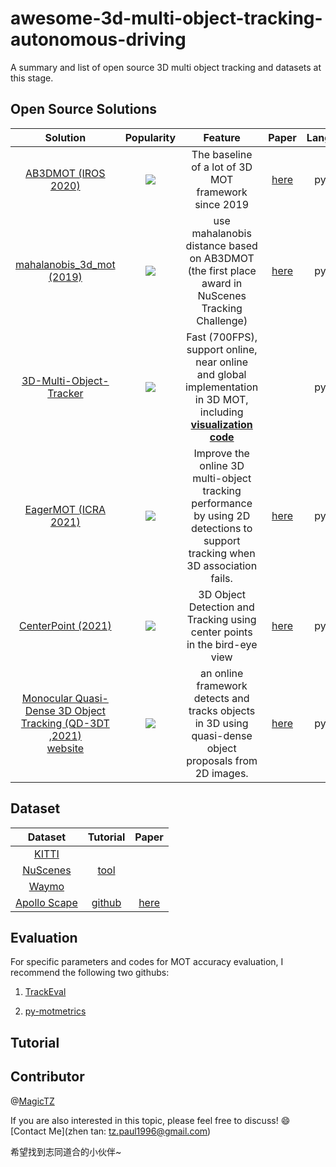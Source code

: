 # awesome-3d-multi-object-tracking-autonomous-driving
A summary and list of open source 3D multi object tracking and datasets at this stage.



## Open Source Solutions

|                           Solution                           |                        **Popularity**                        |                           Feature                            |                  Paper                   | Language |    Sensors     |       Dataset        |
| :----------------------------------------------------------: | :----------------------------------------------------------: | :----------------------------------------------------------: | :--------------------------------------: | :------: | :------------: | :------------------: |
| [AB3DMOT (IROS 2020)](https://github.com/xinshuoweng/AB3DMOT) | ![](https://img.shields.io/github/stars/xinshuoweng/AB3DMOT.svg?style=social&label=star) |     The baseline of a lot of 3D MOT framework since 2019     | [here](https://arxiv.org/abs/2008.08063) |  python  |     LIDAR      |        KITTI         |
| [mahalanobis_3d_mot (2019)](https://github.com/eddyhkchiu/mahalanobis_3d_multi_object_tracking) | ![](https://img.shields.io/github/stars/eddyhkchiu/mahalanobis_3d_multi_object_tracking.svg?style=social&label=star) | use mahalanobis distance based on AB3DMOT (the first place award in NuScenes Tracking Challenge) | [here](https://arxiv.org/abs/2001.05673) |  python  |     LIDAR      |        KITTI         |
| [3D-Multi-Object-Tracker](https://github.com/hailanyi/3D-Multi-Object-Tracker) | ![](https://img.shields.io/github/stars/hailanyi/3D-Multi-Object-Tracker.svg?style=social&label=star&size=Large) | Fast (700FPS), support online, near online and global implementation in 3D MOT, including **[visualization code](https://github.com/hailanyi/3D-Detection-Tracking-Viewer)** |                                          |  python  |     LIDAR      |     KITTI Waymo      |
| [EagerMOT (ICRA 2021)](https://github.com/aleksandrkim61/EagerMOT) | ![](https://img.shields.io/github/stars/aleksandrkim61/EagerMOT.svg?style=social&label=star) | Improve the online 3D multi-object tracking performance by using 2D detections to support tracking when 3D association fails. | [here](https://arxiv.org/abs/2104.14682) |  python  | LIDAR + camera |    KITTI Nuscenes    |
| [CenterPoint (2021)](https://github.com/tianweiy/CenterPoint) | ![](https://img.shields.io/github/stars/tianweiy/CenterPoint.svg?style=social&label=star) | 3D Object Detection and Tracking using center points in the bird-eye view | [here](https://arxiv.org/abs/2006.11275) |  python  |                |    Waymo Nuscenes    |
| [Monocular Quasi-Dense 3D Object Tracking (QD-3DT ,2021)](https://github.com/SysCV/qd-3dt) </br> [website](https://eborboihuc.github.io/QD-3DT/) | ![](https://img.shields.io/github/stars/SysCV/qd-3dt.svg?style=social&label=star) | an online framework detects and tracks objects in 3D using quasi-dense object proposals from 2D images. | [here](https://arxiv.org/abs/2103.07351) |  python  |     camera     | NuScenes KITTI Waymo |

## Dataset 

|                           Dataset                            |                         Tutorial                         |                  Paper                   |
| :----------------------------------------------------------: | :------------------------------------------------------: | :--------------------------------------: |
| [KITTI](http://www.cvlibs.net/datasets/kitti/eval_tracking_overview.php) |                                                          |                                          |
| [NuScenes](https://www.nuscenes.org/tracking?externalData=all&mapData=all&modalities=Any) |   [tool](https://github.com/nutonomy/nuscenes-devkit)    |                                          |
|         [Waymo](https://waymo.com/open/challenges/)          |                                                          |                                          |
|   [Apollo Scape](http://apolloscape.auto/trajectory.html)    | [github](https://github.com/ApolloScapeAuto/dataset-api) | [here](https://arxiv.org/abs/1803.06184) |

## Evaluation

For specific parameters and codes for MOT accuracy evaluation, I recommend the following two githubs:

1. [TrackEval](https://github.com/JonathonLuiten/TrackEval)

2. [py-motmetrics](https://github.com/cheind/py-motmetrics)

## Tutorial



## Contributor

@[MagicTZ](https://github.com/MagicTZ)

If you are also interested in this topic, please feel free to discuss! :smile: [Contact Me](zhen tan: tz.paul1996@gmail.com)

希望找到志同道合的小伙伴~

